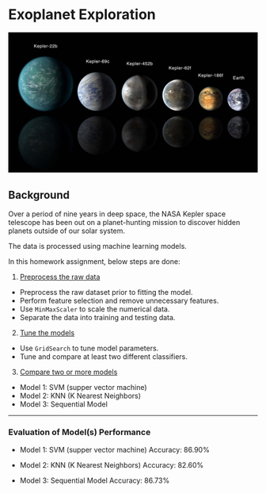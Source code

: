 # Exoplanet Exploration

![exoplanets.jpg](Images/exoplanets.jpg)

## Background

Over a period of nine years in deep space, the NASA Kepler space telescope has been out on a planet-hunting mission to discover hidden planets outside of our solar system.

The data is processed using machine learning models.

In this homework assignment, below steps are done:

1. [Preprocess the raw data](#Preprocessing)
* Preprocess the raw dataset prior to fitting the model.
* Perform feature selection and remove unnecessary features.
* Use `MinMaxScaler` to scale the numerical data.
* Separate the data into training and testing data.

2. [Tune the models](#Tune-Model-Parameters)	
* Use `GridSearch` to tune model parameters.
* Tune and compare at least two different classifiers.

3. [Compare two or more models](#Evaluate-Model-Performance)
* Model 1: SVM (supper vector machine)
* Model 2: KNN (K Nearest Neighbors)
* Model 3: Sequential Model

- - -

### Evaluation of Model(s) Performance

* Model 1: SVM (supper vector machine)
Accuracy: 86.90%
 
* Model 2: KNN (K Nearest Neighbors)
Accuracy: 82.60%

* Model 3: Sequential Model
Accuracy: 86.73%

